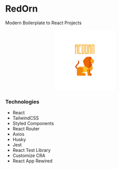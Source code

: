 # RedOrn

Modern Boilerplate to React Projects

<div style="text-align:center">
  <img src="./logo.jpg" alt="RedOrn logo" />
</div>


### Technologies

* React
* TailwindCSS
* Styled Components
* React Router
* Axios
* Husky
* Jest
* React Test Library
* Customize CRA
* React App Rewired